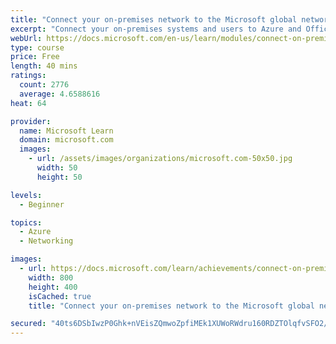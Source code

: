 ```yaml
---
title: "Connect your on-premises network to the Microsoft global network by using ExpressRoute"
excerpt: "Connect your on-premises systems and users to Azure and Office 365 by using ExpressRoute for private, dedicated, and guaranteed throughput connectivity."
webUrl: https://docs.microsoft.com/en-us/learn/modules/connect-on-premises-network-with-expressroute/
type: course
price: Free
length: 40 mins
ratings:
  count: 2776
  average: 4.6588616
heat: 64

provider:
  name: Microsoft Learn
  domain: microsoft.com
  images:
    - url: /assets/images/organizations/microsoft.com-50x50.jpg
      width: 50
      height: 50

levels:
  - Beginner

topics:
  - Azure
  - Networking

images:
  - url: https://docs.microsoft.com/learn/achievements/connect-on-premises-network-with-expressroute-social.png
    width: 800
    height: 400
    isCached: true
    title: "Connect your on-premises network to the Microsoft global network by using ExpressRoute"

secured: "40ts6DSbIwzP0Ghk+nVEisZQmwoZpfiMEk1XUWoRWdru160RDZTOlqfvSFO2/HCIvvjJt8wTD5md2gO6Tcy/lnqfKDc63+vajV4c54pPOD73VGT4F2b+2JkxOXrONlVld3UUZmygzbX/j4ObgpPp+ekO7Fvlq+bpvAv6NLQdFgxkJY6hzzV0rS68NeylFQMyCVsn0hjozc5jt6o5hGJqGUCv/Imia1PDVPA1y1dbYMhs6tjWvdAzYtCx1mnMxfelo81M6S7pY5ton25cfVsLJZgZK+gSZSREaG2k9+Z0J7MAgt764P6205SB2MEA9d//pumXpHJpuPfi8GbUPHlceJLLLRbG7GgtJziwQGVyKEo4blMT6OcxX7paBfi2wQxihnxHJCsxz29zezlb6cx70Q==;O4YTym+LtX8N3poGrrw1BA=="
---
```


